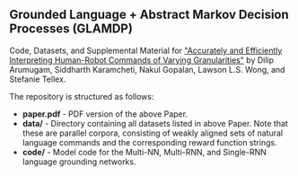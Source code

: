 ## Grounded Language + Abstract Markov Decision Processes (GLAMDP)

Code, Datasets, and Supplemental Material for ["Accurately and Efficiently Interpreting Human-Robot Commands
of Varying Granularities"](https://arxiv.org/abs/1704.06616) by Dilip Arumugam, Siddharth Karamcheti, Nakul Gopalan,
Lawson L.S. Wong, and Stefanie Tellex.

The repository is structured as follows:

  + **paper.pdf** - PDF version of the above Paper.
  + **data/** - Directory containing all datasets listed in above Paper. Note that these are parallel corpora, consisting of weakly aligned sets of natural language commands and the corresponding reward function strings.
  + **code/** - Model code for the Multi-NN, Multi-RNN, and Single-RNN language grounding networks.